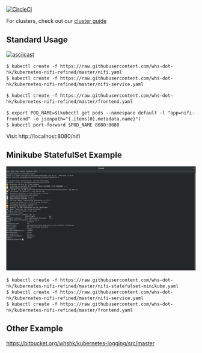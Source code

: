 [![CircleCI](https://circleci.com/gh/whs-dot-hk/kubernetes-nifi-refined.svg?style=shield)](https://circleci.com/gh/whs-dot-hk/kubernetes-nifi-refined)

For clusters, check out our [cluster guide](https://github.com/whs-dot-hk/kubernetes-nifi-refined/tree/master/cluster-guide)

## Standard Usage
[![asciicast](https://asciinema.org/a/OYN3fdGCBOtoDqCZ4UKc5DjWK.svg)](https://asciinema.org/a/OYN3fdGCBOtoDqCZ4UKc5DjWK)

```
$ kubectl create -f https://raw.githubusercontent.com/whs-dot-hk/kubernetes-nifi-refined/master/nifi.yaml
$ kubectl create -f https://raw.githubusercontent.com/whs-dot-hk/kubernetes-nifi-refined/master/nifi-service.yaml
```

```
$ kubectl create -f https://raw.githubusercontent.com/whs-dot-hk/kubernetes-nifi-refined/master/frontend.yaml
```

```
$ export POD_NAME=$(kubectl get pods --namespace default -l "app=nifi-frontend" -o jsonpath="{.items[0].metadata.name}")
$ kubectl port-forward $POD_NAME 8080:8080
```

Visit http://localhost:8080/nifi

## Minikube StatefulSet Example
![alt text](minikube.png "Minikube")

```
$ kubectl create -f https://raw.githubusercontent.com/whs-dot-hk/kubernetes-nifi-refined/master/nifi-statefulset-minikube.yaml
$ kubectl create -f https://raw.githubusercontent.com/whs-dot-hk/kubernetes-nifi-refined/master/nifi-service.yaml
$ kubectl create -f https://raw.githubusercontent.com/whs-dot-hk/kubernetes-nifi-refined/master/frontend.yaml
```

## Other Example
https://bitbucket.org/whshk/kubernetes-logging/src/master
